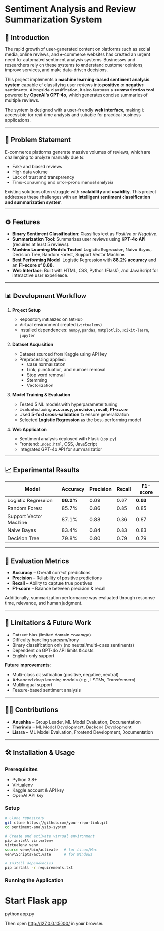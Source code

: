 # Sentiment Analysis and Review Summarization System  

## 📌 Introduction  
The rapid growth of user-generated content on platforms such as social media, online reviews, and e-commerce websites has created an urgent need for automated sentiment analysis systems. Businesses and researchers rely on these systems to understand customer opinions, improve services, and make data-driven decisions.  

This project implements a **machine learning-based sentiment analysis system** capable of classifying user reviews into **positive** or **negative** sentiments. Alongside classification, it also features a **summarization tool** powered by **OpenAI’s GPT-4o**, which generates concise summaries of multiple reviews.  

The system is designed with a user-friendly **web interface**, making it accessible for real-time analysis and suitable for practical business applications.  

---

## 🎯 Problem Statement  
E-commerce platforms generate massive volumes of reviews, which are challenging to analyze manually due to:  
- Fake and biased reviews  
- High data volume  
- Lack of trust and transparency  
- Time-consuming and error-prone manual analysis  

Existing solutions often struggle with **scalability** and **usability**. This project addresses these challenges with an **intelligent sentiment classification and summarization system**.  

---

## ⚙️ Features  
- **Binary Sentiment Classification**: Classifies text as *Positive* or *Negative*.  
- **Summarization Tool**: Summarizes user reviews using **GPT-4o API** (requires at least 5 reviews).  
- **Machine Learning Models Tested**: Logistic Regression, Naive Bayes, Decision Tree, Random Forest, Support Vector Machine.  
- **Best Performing Model**: Logistic Regression with **88.2% accuracy** and an **F1-score of 0.88**.  
- **Web Interface**: Built with HTML, CSS, Python (Flask), and JavaScript for interactive user experience.  

---

## 📊 Development Workflow  
1. **Project Setup**  
   - Repository initialized on GitHub  
   - Virtual environment created (`virtualenv`)  
   - Installed dependencies: `numpy`, `pandas`, `matplotlib`, `scikit-learn`, `jupyter`  

2. **Dataset Acquisition**  
   - Dataset sourced from Kaggle using API key  
   - Preprocessing applied:  
     - Case normalization  
     - Link, punctuation, and number removal  
     - Stop word removal  
     - Stemming  
     - Vectorization  

3. **Model Training & Evaluation**  
   - Tested 5 ML models with hyperparameter tuning  
   - Evaluated using **accuracy, precision, recall, F1-score**  
   - Used **5-fold cross-validation** to ensure generalization  
   - Selected **Logistic Regression** as the best-performing model  

4. **Web Application**  
   - Sentiment analysis deployed with Flask (`app.py`)  
   - Frontend: `index.html`, CSS, JavaScript  
   - Integrated GPT-4o API for summarization  

---

## 📈 Experimental Results  
| Model               | Accuracy | Precision | Recall | F1-score |
|---------------------|----------|-----------|--------|----------|
| Logistic Regression | **88.2%** | 0.89      | 0.87   | **0.88** |
| Random Forest       | 85.7%    | 0.86      | 0.85   | 0.85     |
| Support Vector Machine | 87.1% | 0.88      | 0.86   | 0.87     |
| Naive Bayes         | 83.4%    | 0.84      | 0.83   | 0.83     |
| Decision Tree       | 79.8%    | 0.80      | 0.79   | 0.79     |

---

## 🧪 Evaluation Metrics  
- **Accuracy** – Overall correct predictions  
- **Precision** – Reliability of positive predictions  
- **Recall** – Ability to capture true positives  
- **F1-score** – Balance between precision & recall  

Additionally, summarization performance was evaluated through response time, relevance, and human judgment.  

---

## 🚀 Limitations & Future Work  
- Dataset bias (limited domain coverage)  
- Difficulty handling sarcasm/irony  
- Binary classification only (no neutral/multi-class sentiments)  
- Dependent on GPT-4o API limits & costs  
- English-only support  

**Future Improvements**:  
- Multi-class classification (positive, negative, neutral)  
- Advanced deep learning models (e.g., LSTMs, Transformers)  
- Multilingual support  
- Feature-based sentiment analysis  

---

## 👨‍💻 Contributions  
- **Anushka** – Group Leader, ML Model Evaluation, Documentation  
- **Tharindu** – ML Model Development, Backend Development  
- **Lisara** – ML Model Evaluation, Frontend Development, Documentation  

---

## 🛠️ Installation & Usage  

### Prerequisites  
- Python 3.8+  
- Virtualenv  
- Kaggle account & API key  
- OpenAI API key  

### Setup  
```bash
# Clone repository
git clone https://github.com/your-repo-link.git
cd sentiment-analysis-system

# Create and activate virtual environment
pip install virtualenv
virtualenv venv
source venv/bin/activate   # for Linux/Mac
venv\Scripts\activate      # for Windows

# Install dependencies
pip install -r requirements.txt
```

### Running the Application

# Start Flask app
python app.py

Then open http://127.0.0.1:5000/ in your browser.
